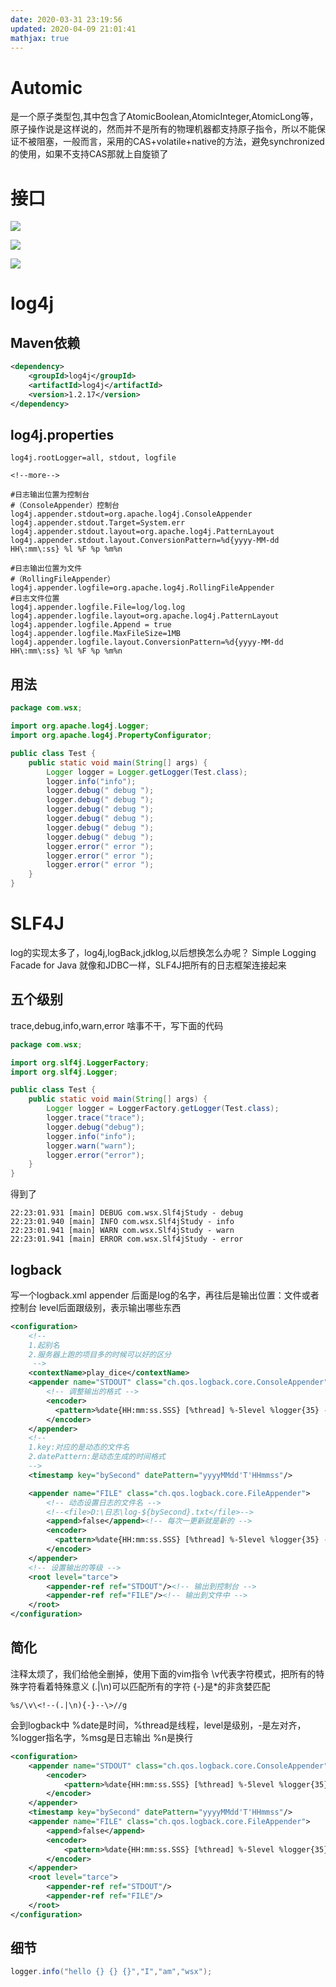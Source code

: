 ```yaml
---
date: 2020-03-31 23:19:56
updated: 2020-04-09 21:01:41
mathjax: true
---
```


# Automic 
是一个原子类型包,其中包含了AtomicBoolean,AtomicInteger,AtomicLong等， 原子操作说是这样说的，然而并不是所有的物理机器都支持原子指令，所以不能保证不被阻塞，一般而言，采用的CAS+volatile+native的方法，避免synchronized的使用，如果不支持CAS那就上自旋锁了

<!-- more -->

# 接口

![](/images/Automic/type.png)

![](/images/Automic/Boolean.png)

![](/images/Automic/Integer.png)



# log4j
## Maven依赖
```XML
<dependency>
    <groupId>log4j</groupId>
    <artifactId>log4j</artifactId>
    <version>1.2.17</version>
</dependency>
```

## log4j.properties
```properties
log4j.rootLogger=all, stdout, logfile

<!--more-->

#日志输出位置为控制台
#（ConsoleAppender）控制台
log4j.appender.stdout=org.apache.log4j.ConsoleAppender
log4j.appender.stdout.Target=System.err
log4j.appender.stdout.layout=org.apache.log4j.PatternLayout
log4j.appender.stdout.layout.ConversionPattern=%d{yyyy-MM-dd HH\:mm\:ss} %l %F %p %m%n

#日志输出位置为文件
#（RollingFileAppender）
log4j.appender.logfile=org.apache.log4j.RollingFileAppender
#日志文件位置
log4j.appender.logfile.File=log/log.log
log4j.appender.logfile.layout=org.apache.log4j.PatternLayout
log4j.appender.logfile.Append = true
log4j.appender.logfile.MaxFileSize=1MB
log4j.appender.logfile.layout.ConversionPattern=%d{yyyy-MM-dd HH\:mm\:ss} %l %F %p %m%n
```

## 用法
```Java
package com.wsx;

import org.apache.log4j.Logger;
import org.apache.log4j.PropertyConfigurator;

public class Test {
    public static void main(String[] args) {
        Logger logger = Logger.getLogger(Test.class);
        logger.info("info");
        logger.debug(" debug ");
        logger.debug(" debug ");
        logger.debug(" debug ");
        logger.debug(" debug ");
        logger.debug(" debug ");
        logger.debug(" debug ");
        logger.error(" error ");
        logger.error(" error ");
        logger.error(" error ");
    }
}
```

# SLF4J
 log的实现太多了，log4j,logBack,jdklog,以后想换怎么办呢？
 Simple Logging Facade for Java
 就像和JDBC一样，SLF4J把所有的日志框架连接起来


## 五个级别
 trace,debug,info,warn,error
 啥事不干，写下面的代码
```java
package com.wsx;

import org.slf4j.LoggerFactory;
import org.slf4j.Logger;

public class Test {
    public static void main(String[] args) {
        Logger logger = LoggerFactory.getLogger(Test.class);
        logger.trace("trace");
        logger.debug("debug");
        logger.info("info");
        logger.warn("warn");
        logger.error("error");
    }
}
```
 得到了
```out
22:23:01.931 [main] DEBUG com.wsx.Slf4jStudy - debug
22:23:01.940 [main] INFO com.wsx.Slf4jStudy - info
22:23:01.941 [main] WARN com.wsx.Slf4jStudy - warn
22:23:01.941 [main] ERROR com.wsx.Slf4jStudy - error
```
## logback
 写一个logback.xml
 appender 后面是log的名字，再往后是输出位置：文件或者控制台
 level后面跟级别，表示输出哪些东西
```XML
<configuration>
    <!--
    1.起别名
    2.服务器上跑的项目多的时候可以好的区分
     -->
    <contextName>play_dice</contextName>
    <appender name="STDOUT" class="ch.qos.logback.core.ConsoleAppender">
        <!-- 调整输出的格式 -->
        <encoder>
          <pattern>%date{HH:mm:ss.SSS} [%thread] %-5level %logger{35} - %msg%n</pattern>
        </encoder>
    </appender>
    <!--
    1.key:对应的是动态的文件名
    2.datePattern:是动态生成的时间格式
    -->
    <timestamp key="bySecond" datePattern="yyyyMMdd'T'HHmmss"/>

    <appender name="FILE" class="ch.qos.logback.core.FileAppender">
        <!-- 动态设置日志的文件名 -->
        <!--<file>D:\日志\log-${bySecond}.txt</file>-->
        <append>false</append><!-- 每次一更新就是新的 -->
        <encoder>
          <pattern>%date{HH:mm:ss.SSS} [%thread] %-5level %logger{35} - %msg%n</pattern>
        </encoder>
    </appender>
    <!-- 设置输出的等级 -->
    <root level="tarce">
        <appender-ref ref="STDOUT"/><!-- 输出到控制台 -->
        <appender-ref ref="FILE"/><!-- 输出到文件中 -->
    </root>
</configuration>
```
## 简化
 注释太烦了，我们给他全删掉，使用下面的vim指令
 \v代表字符模式，把所有的特殊字符看着特殊意义
 (.|\n)可以匹配所有的字符
 {-}是\*的非贪婪匹配
```
%s/\v\<!--(.|\n){-}--\>//g
```
 会到logback中
 %date是时间，%thread是线程，level是级别，-是左对齐，%logger指名字，%msg是日志输出 %n是换行

```XML
<configuration>
    <appender name="STDOUT" class="ch.qos.logback.core.ConsoleAppender">
        <encoder>
            <pattern>%date{HH:mm:ss.SSS} [%thread] %-5level %logger{35} - %msg%n</pattern>
        </encoder>
    </appender>
    <timestamp key="bySecond" datePattern="yyyyMMdd'T'HHmmss"/>
    <appender name="FILE" class="ch.qos.logback.core.FileAppender">
        <append>false</append>
        <encoder>
            <pattern>%date{HH:mm:ss.SSS} [%thread] %-5level %logger{35} - %msg%n</pattern>
        </encoder>
    </appender>
    <root level="tarce">
        <appender-ref ref="STDOUT"/>
        <appender-ref ref="FILE"/>
    </root>
</configuration>
```

## 细节

```java
logger.info("hello {} {} {}","I","am","wsx");
```